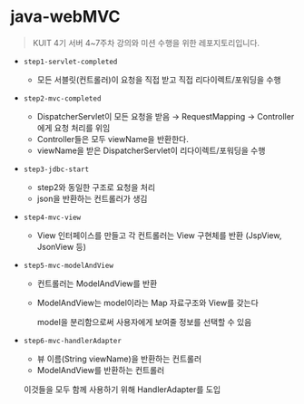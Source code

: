 # java-webMVC
> KUIT 4기 서버 4~7주차 강의와 미션 수행을 위한 레포지토리입니다.

- `step1-servlet-completed`
    - 모든 서블릿(컨트롤러)이 요청을 직접 받고 직접 리다이렉트/포워딩을 수행
- `step2-mvc-completed`
    - DispatcherServlet이 모든 요청을 받음 → RequestMapping → Controller에게 요청 처리를 위임
    - Controller들은 모두 viewName을 반환한다.
    - viewName을 받은 DispatcherServlet이 리다이렉트/포워딩을 수행
- `step3-jdbc-start`
    - step2와 동일한 구조로 요청을 처리
    - json을 반환하는 컨트롤러가 생김
- `step4-mvc-view`
    - View 인터페이스를 만들고 각 컨트롤러는 View 구현체를 반환 (JspView, JsonView 등)
- `step5-mvc-modelAndView`
    - 컨트롤러는 ModelAndView를 반환
    - ModelAndView는 model이라는 Map 자료구조와 View를 갖는다

      model을 분리함으로써 사용자에게 보여줄 정보를 선택할 수 있음

- `step6-mvc-handlerAdapter`
    - 뷰 이름(String viewName)을 반환하는 컨트롤러
    - ModelAndView를 반환하는 컨트롤러

  이것들을 모두 함께 사용하기 위해 HandlerAdapter를 도입
